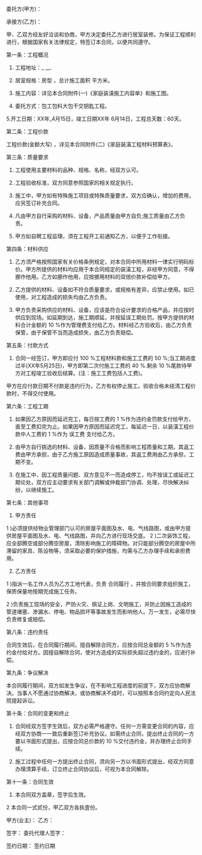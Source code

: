 
 


委托方(甲方)：


承接方(乙方)：


甲、乙双方经友好洽谈和协商，甲方决定委托乙方进行居室装修。为保证工程顺利进行，根据国家有关法律规定，特签订本合同，以便共同遵守。


第一条：工程概况


1. 工程地址：_ __.


2. 居室规格：房型 ，总计施工面积 平方米。


3. 施工内容：详见本合同附件(一)《家庭装潢施工内容单》和施工图。


4. 委托方式：包工包料大包干交钥匙工程。


5.开工日期：XX年_4月15日，竣工日期XX年 6月14日，工程总天数：60天。


第二条：工程价款


工程价款(金额大写) ，详见本合同附件(二)《家庭装潢工程材料预算表》。


第三条：质量要求


1. 工程使用主要材料的品种、规格、名称，经双方认可。


2. 工程验收标准，双方同意参照国家的相关规定执行。


3. 施工中，甲方如有特殊施工项目或特殊质量要求，双方应确认，增加的费用，应另签订补充合同。


4. 凡由甲方自行采购的材料、设备，产品质量由甲方自负;施工质量由乙方负责。


5. 甲方如自聘工程监理，须在工程开工前通知乙方，以便于工作衔接。


第四条：材料供应


1. 乙方须严格按照国家有关价格条例规定，对本合同中所用材料一律实行明码标价。甲方所提供的材料均应用于本合同规定的装潢工程，非经甲方同意，不得挪作他用。乙方如挪作他用，应按挪用材料的双倍价款补偿给甲方。


2. 乙方提供的材料、设备如不符合质量要求，或规格有差异，应禁止使用。如已使用，对工程造成的损失均由乙方负责。


3. 甲方负责采购供应的材料、设备，应该是符合设计要求的合格产品，并应按时供应到现场。如延期到达，施工期顺延，并按延误工期处罚。按甲方提供的材料合计金额的 10 %作为管理费支付给乙方。材料经乙方验收后，由乙方负责保管，由于保管不当而造成损失，由乙方负责赔偿。


第五条：付款方式


1. 合同一经签订，甲方即应付 100 %工程材料款和施工工费的 50 %;当工期进度过半(XX年5月25日)，甲方即第二次付施工工费的 40 %.剩余 10 %尾款待甲方对工程竣工验收后结算。(注：施工工费包括人工费)。


甲方在应付款日期不付款是违约行为，乙方有权停止施工。验收合格未结清工程价款时，不得交付使用。


第六条：工程工期


1. 如果因乙方原因而延迟完工，每日按工费的 1 %作为违约金罚款支付给甲方，直至工费扣完为止。如果因甲方原因而延迟完工，每延迟一日，以装潢工程价款中人工费的 1 %作为
误工费
支付给乙方。


2. 由甲方自行挑选的材料、设备，因质量不合格而影响工程质量和工期，其返工费由甲方承担，由于乙方施工原因造成质量事故，其返工费用由乙方承担，工期不变。


3. 在施工中，因工程质量问题、双方意见不一而造成停工，均不按误工或延迟工期论处，双方应主动要求有关部门调解或仲裁部门协调、处理，尽快解决纠纷，以继续施工。


第七条：其他事项


1. 甲方责任


1 )必须提供经物业管理部门认可的房屋平面图及水、电、气线路图，或由甲方提供房屋平面图及水、电、气线路图，并向乙方进行现场交底。 2 )二次装饰工程，应全部腾空或部分腾空房屋，清除影响施工的障碍物。对只能部分腾空的房屋中所滞留的家具、陈设物等，须采取必要的保护措施，均需与乙方办理手续和承担费用。


2. 乙方责任


1 )指派一名工作人员为乙方工地代表，负责
合同履行
，并按合同要求组织施工，保质保量地按期完成施工任务。


2 )负责施工现场的安全，严防火灾、佩证上岗、文明施工，并防止因施工造成的管道堵塞、渗漏水、停电、物品损坏等事故发生而影响他人。万一发生，必需尽快负责修复或赔偿。


第八条：违约责任


合同生效后，在合同履行期间，擅自解除合同方，应按合同总金额的 5 %作为违约金付给对方。因擅自解除合同，使对方造成的实际损失超过违约金的，应进行补偿。


第九条：争议解决


本合同履行期间，双方如发生争议，在不影响工程进度的前提下，双方应协商解决。当事人不愿通过协商解决，或协商解决不成时，可以按照本合同约定向人民法院提起诉讼。


第十条：合同的变更和终止


1. 合同经双方签字生效后，双方必需严格遵守。任何一方需变更合同的内容，应经双方协商一一致后重新签订补充协议。如需终止合同，提出终止合同的一方要以书面形式提出，应按合同总价款的 10 %交付违约金，并办理终止合同手续。


2. 施工过程中任何一方提出终止合同，须向另一方以书面形式提出，经双方同意办理清算手续，订立终止合同协议后，可视为本合同解除。


第十一条：合同生效


1. 本合同双方盖章，签字后生效。


2 本合同一式贰份，甲乙双方各执壹份。


甲方(业主)： 乙方：


签字： 委托代理人签字：


签约日期： 签约日期
 


 

 
 
 
 
 
  


  
 

  


  


  
 
 
 
 

